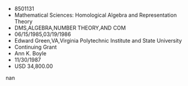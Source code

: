 
* 8501131
* Mathematical Sciences: Homological Algebra and Representation Theory
* DMS,ALGEBRA,NUMBER THEORY,AND COM
* 06/15/1985,03/19/1986
* Edward Green,VA,Virginia Polytechnic Institute and State University
* Continuing Grant
* Ann K. Boyle
* 11/30/1987
* USD 34,800.00

nan
